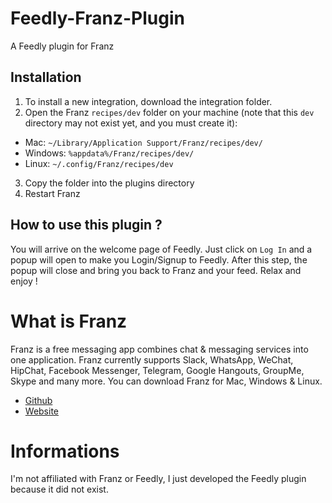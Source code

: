 # Feedly-Franz-Plugin
A Feedly plugin for Franz

## Installation
1. To install a new integration, download the integration folder.
2. Open the Franz `recipes/dev` folder on your machine (note that this `dev` directory may not exist yet, and you must create it):
  * Mac: `~/Library/Application Support/Franz/recipes/dev/`
  * Windows: `%appdata%/Franz/recipes/dev/`
  * Linux: `~/.config/Franz/recipes/dev`
3. Copy the folder into the plugins directory
4. Restart Franz

## How to use this plugin ?
You will arrive on the welcome page of Feedly. Just click on `Log In` and a popup will open to make you Login/Signup to Feedly. After this step, the popup will close and bring you back to Franz and your feed. Relax and enjoy !


# What is Franz
Franz is a free messaging app combines chat & messaging services into one application. Franz currently supports Slack, WhatsApp, WeChat, HipChat, Facebook Messenger, Telegram, Google Hangouts, GroupMe, Skype and many more. You can download Franz for Mac, Windows & Linux.
* [Github](https://github.com/meetfranz)
* [Website](http://meetfranz.com)

# Informations
I'm not affiliated with Franz or Feedly, I just developed the Feedly plugin because it did not exist.
